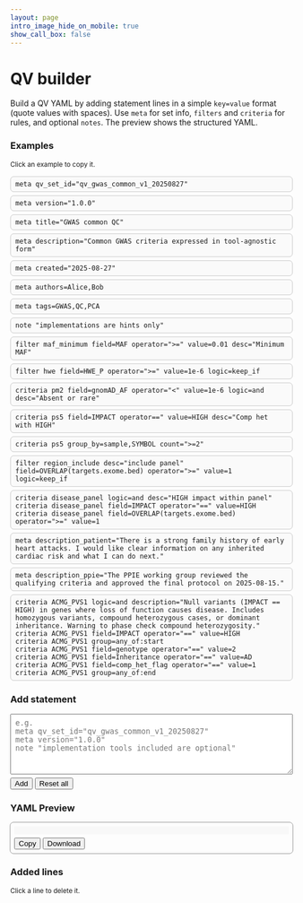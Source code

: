 ```yaml
---
layout: page
intro_image_hide_on_mobile: true
show_call_box: false
---
```


<body>
<h1>QV builder</h1>
  <!-- 1. About -->
  <section>
    <p>Build a QV YAML by adding statement lines in a simple <code>key=value</code> format (quote values with spaces). Use <code>meta</code> for set info, <code>filters</code> and <code>criteria</code> for rules, and optional <code>notes</code>. The preview shows the structured YAML.</p>
  </section>

  <!-- 2. Examples (click to copy or insert) -->
  <section>
    <h3>Examples</h3>
    <p><small>Click an example to copy it.</small></p>
    <div id="examples" class="examples">
      <div class="copy-example" data-text='meta qv_set_id="qv_gwas_common_v1_20250827"'><code>meta qv_set_id="qv_gwas_common_v1_20250827"</code></div>
      <div class="copy-example" data-text='meta version="1.0.0"'><code>meta version="1.0.0"</code></div>
      <div class="copy-example" data-text='meta title="GWAS common QC"'><code>meta title="GWAS common QC"</code></div>
      <div class="copy-example" data-text='meta description="Common GWAS criteria expressed in tool-agnostic form"'><code>meta description="Common GWAS criteria expressed in tool-agnostic form"</code></div>
      <div class="copy-example" data-text='meta created="2025-08-27"'><code>meta created="2025-08-27"</code></div>
      <div class="copy-example" data-text='meta authors=Alice,Bob'><code>meta authors=Alice,Bob</code></div>
      <div class="copy-example" data-text='meta tags=GWAS,QC,PCA'><code>meta tags=GWAS,QC,PCA</code></div>
      <div class="copy-example" data-text='note "implementations are hints only"'><code>note "implementations are hints only"</code></div>
      <div class="copy-example" data-text='filter maf_minimum field=MAF operator=">=" value=0.01 desc="Minimum MAF"'><code>filter maf_minimum field=MAF operator=">=" value=0.01 desc="Minimum MAF"</code></div>
      <div class="copy-example" data-text='filter hwe field=HWE_P operator=">=" value=1e-6 logic=keep_if'><code>filter hwe field=HWE_P operator=">=" value=1e-6 logic=keep_if</code></div>
      <div class="copy-example" data-text='criteria pm2 field=gnomAD_AF operator="<" value=1e-6 logic=and desc="Absent or rare"'><code>criteria pm2 field=gnomAD_AF operator="<" value=1e-6 logic=and desc="Absent or rare"</code></div>
      <div class="copy-example" data-text='criteria ps5 field=IMPACT operator="==" value=HIGH desc="Comp het with HIGH"'><code>criteria ps5 field=IMPACT operator==" value=HIGH desc="Comp het with HIGH"</code></div>
      <div class="copy-example" data-text='criteria ps5 group_by=sample,SYMBOL count=">=2"'><code>criteria ps5 group_by=sample,SYMBOL count="&gt;=2"</code></div>
      <div class="copy-example" data-text='filter region_include desc="include panel" field=OVERLAP(targets.exome.bed) operator=">=" value=1 logic=keep_if'><code>filter region_include desc="include panel" field=OVERLAP(targets.exome.bed) operator="&gt;=" value=1 logic=keep_if</code></div>
      <div class="copy-example" data-text='criteria disease_panel logic=and desc="HIGH impact within panel"&#10;criteria disease_panel field=IMPACT operator="==" value=HIGH&#10;criteria disease_panel field=OVERLAP(targets.exome.bed) operator=">=" value=1'><code>criteria disease_panel logic=and desc="HIGH impact within panel"<br>criteria disease_panel field=IMPACT operator="==" value=HIGH<br>criteria disease_panel field=OVERLAP(targets.exome.bed) operator="&gt;=" value=1</code></div>
      <div class="copy-example" data-text='meta description_patient="There is a strong family history of early heart attacks. I would like clear information on any inherited cardiac risk and what I can do next."'><code>meta description_patient="There is a strong family history of early heart attacks. I would like clear information on any inherited cardiac risk and what I can do next."</code></div>
      <div class="copy-example" data-text='meta description_ppie="The PPIE working group reviewed the qualifying criteria and approved their recommendation document on 2025-08-15."'><code>meta description_ppie="The PPIE working group reviewed the qualifying criteria and approved the final protocol on 2025-08-15."</code></div>
      <div class="copy-example" data-text='criteria ACMG_PVS1 logic=and description="Null variants (IMPACT == HIGH) in genes where loss of function causes disease. Includes homozygous variants, compound heterozygous cases, or dominant inheritance. Warning to phase check compound heterozygosity."
criteria ACMG_PVS1 field=IMPACT operator="==" value=HIGH
criteria ACMG_PVS1 group=any_of:start
criteria ACMG_PVS1 field=genotype operator="==" value=2
criteria ACMG_PVS1 field=Inheritance operator="==" value=AD
criteria ACMG_PVS1 field=comp_het_flag operator="==" value=1
criteria ACMG_PVS1 group=any_of:end'><code>criteria ACMG_PVS1 logic=and description="Null variants (IMPACT == HIGH) in genes where loss of function causes disease. Includes homozygous variants, compound heterozygous cases, or dominant inheritance. Warning to phase check compound heterozygosity."
criteria ACMG_PVS1 field=IMPACT operator="==" value=HIGH
criteria ACMG_PVS1 group=any_of:start
criteria ACMG_PVS1 field=genotype operator="==" value=2
criteria ACMG_PVS1 field=Inheritance operator="==" value=AD
criteria ACMG_PVS1 field=comp_het_flag operator="==" value=1
criteria ACMG_PVS1 group=any_of:end</code></div>


  </div>
  </section>

<!-- 3. Add statement (full width, resizable textarea with wrapping) -->
<section>
  <h3>Add statement</h3>
  <textarea
    id="stmt"
    rows="6"
    wrap="soft"
    placeholder='e.g.
meta qv_set_id="qv_gwas_common_v1_20250827"
meta version="1.0.0"
note "implementation tools included are optional"'
    style="width:100%; padding:8px; font-family: ui-monospace, monospace; resize: vertical; white-space: pre-wrap; overflow-wrap: anywhere;"
  ></textarea>
  <div style="margin-top:6px;">
    <button onclick="addFromTextarea()">Add</button>
    <button onclick="resetAll()">Reset all</button>
  </div>
  <div id="error" class="error" style="color:red; margin-top:4px;"></div>
</section>


  <!-- 4. QV set YAML preview -->
  <section>
    <h3>YAML Preview</h3>
    <div style="outline: 1px solid #999; padding: 0.5em; border-radius: 6px;">
      <pre id="yaml" style="white-space:pre; overflow:auto; background:#f8f8f8; padding:0.5em; margin:0;"></pre>
      <div style="margin-top:6px;">
        <button onclick="copyYaml()">Copy</button>
        <button onclick="downloadYaml()">Download</button>
      </div>
    </div>
  </section>

  <!-- 5. Added lines -->
  <section>
    <h3>Added lines</h3>
    <p><small>Click a line to delete it.</small></p>
    <div id="chips" class="chips"></div>
  </section>

  <style>
    .examples { display:block; }
    .copy-example {
      border: 1px solid #ccc;
      border-radius: 6px;
      padding: 6px 8px;
      margin: 6px 0;
      cursor: pointer;
      background: #fafafa;
      user-select: none;
    }
    .copy-example:active { background:#f0f0f0; }
    .chips { display:block; }
    .chip {
      display:block;
      border: 1px dashed #999;
      border-radius: 6px;
      padding: 6px 8px;
      margin: 6px 0;
      cursor: pointer;
      background:#fff;
      font-family: ui-monospace, monospace;
      user-select: none;
    }
    code { font-family: ui-monospace, SFMono-Regular, Menlo, Consolas, monospace; }
  </style>

  <script src="https://cdn.jsdelivr.net/npm/js-yaml@4.1.0/dist/js-yaml.min.js"></script>
  <script>
    let lines = [];

    // examples: click copies, shift-click inserts
    document.addEventListener("click", (e) => {
      const el = e.target.closest(".copy-example");
      if (!el) return;
      const txt = el.getAttribute("data-text");
      navigator.clipboard?.writeText(txt);
      if (e.shiftKey) {
        try {
          parseLine(txt);
          lines.push(txt);
          render();
        } catch (err) {
          document.getElementById("error").textContent = err.message;
        }
      }
    });

    function addLine() {
      const stmt = document.getElementById("stmt").value.trim();
      if (!stmt) return;
      try {
        parseLine(stmt);
        lines.push(stmt);
        document.getElementById("stmt").value = "";
        document.getElementById("error").textContent = "";
        render();
      } catch (e) {
        document.getElementById("error").textContent = e.message;
      }
    }

    function resetAll() {
      lines = [];
      render();
    }

    function removeLine(i) {
      lines.splice(i,1);
      render();
    }

    <!-- function render() { -->
    <!--   // chips -->
    <!--   const chipsHtml = lines.map((l,i)=>`<div class="chip" title="Click to delete" onclick="removeLine(${i})">${escapeHtml(l)}</div>`).join(""); -->
    <!--   document.getElementById("chips").innerHTML = chipsHtml; -->
    <!---->
    <!--   // yaml -->
    <!--   const obj = buildYaml(lines); -->
    <!--   document.getElementById("yaml").textContent = jsyaml.dump(obj, { lineWidth: -1 }); -->
    <!-- } -->

    // simple head tokeniser
    function headTokens(line) {
      const m = line.trim().match(/^(\S+)(?:\s+(\S+))?(?:\s+(.*))?$/);
      if (!m) return [];
      return [m[1] || "", m[2] || "", m[3] || ""];
    }

    function parseLine(line) {
      const [kind] = headTokens(line);
      if (!kind) throw new Error("Empty line");
      if (!["meta","filter","criteria","note"].includes(kind))
        throw new Error("Unknown keyword: " + kind);
      // soft validation: prefer operator=".." not operator>=
      if (/operator[<>=]/.test(line) && !/operator\s*=\s*["']?[<>=]/.test(line)) {
        // still allow, normalise later
      }
      return true;
    }

    // key=value parser, normalises operator>= to operator=">="
    function parseKeyValsStr(rest) {
      const obj = {};
      let i = 0;

      const decodeOperatorEntity = (s) =>
        s.replace(/&lt;=?/g, m => m === "&lt;" ? "<" : "<=")
         .replace(/&gt;=?/g, m => m === "&gt;" ? ">" : ">=");

      const setKV = (k, v) => {
        if (!k) return;
        let key = k.trim();
        let val = v == null ? null : String(v).trim();

        // normalise bare operator forms like operator>=
        if (key.toLowerCase().startsWith("operator") && key.length > 8 && !val) {
          val = key.slice(8);
          key = "operator";
        }

        if (key === "desc") key = "description";
        if (key === "groupby") key = "group_by";

        if (val != null) {
          val = decodeOperatorEntity(val);
          // ensure operator is quoted
          if (key === "operator" && !/^["']/.test(val)) val = `"${val}"`;
          obj[key] = parseValue(val);
        } else {
          obj[key] = null;
        }
      };

      while (i < rest.length) {
        while (i < rest.length && /\s/.test(rest[i])) i++;
        if (i >= rest.length) break;

        if (!rest.slice(i).includes("=")) {
          const token = rest.slice(i).trim();
          if (token) setKV(token, null);
          break;
        }

        let kStart = i;
        while (i < rest.length && rest[i] !== "=" && !/\s/.test(rest[i])) i++;
        let key = rest.slice(kStart, i);

        while (i < rest.length && /\s/.test(rest[i])) i++;
        if (rest[i] !== "=") {
          const j = rest.indexOf(" ", kStart);
          const token = rest.slice(kStart, j === -1 ? rest.length : j);
          setKV(token, null);
          i = j === -1 ? rest.length : j + 1;
          continue;
        }
        i++; // '='

        while (i < rest.length && /\s/.test(rest[i])) i++;
        if (i >= rest.length) { setKV(key, ""); break; }

        let val = "";
        const quote = rest[i] === '"' || rest[i] === "'" ? rest[i] : null;
        if (quote) {
          i++;
          const start = i;
          while (i < rest.length && rest[i] !== quote) i++;
          val = rest.slice(start, i);
          if (i < rest.length && rest[i] === quote) i++;
          val = quote + val + quote;
        } else {
          const start = i;
          while (i < rest.length && !/\s/.test(rest[i])) i++;
          val = rest.slice(start, i);
        }

        setKV(key, val);
      }

      return obj;
    }

    function buildYaml(lines) {
      const out = {};
      const filters = {};
      const criteria = {};
      const notes = [];
      const meta = {};

      for (const line of lines) {
        const [kind, maybeLabel, restRaw] = headTokens(line);

        if (kind === "meta") {
          const rest = (maybeLabel ? maybeLabel + (restRaw ? " " + restRaw : "") : "").trim();
          if (!rest) continue;

          const eqIdx = rest.indexOf("=");
          if (eqIdx !== -1) {
            const kv = parseKeyValsStr(rest);
            Object.entries(kv).forEach(([k,v]) => meta[k] = v);
          } else {
            const sp = rest.split(/\s+/, 2);
            const k = sp[0];
            const v = sp.length === 2 ? sp[1] : "";
            meta[k] = parseValue(v);
          }
        }

        else if (kind === "note") {
          const raw = line.replace(/^note\s+/i,'').trim();
          notes.push(unquote(raw));
        }

        else if (kind === "filter") {
          const label = maybeLabel;
          if (!label) continue;
          filters[label] = filters[label] || {};
          const kv = parseKeyValsStr(restRaw || "");
          if (kv.description) { filters[label].description = kv.description; delete kv.description; }
          if (kv.logic){ filters[label].logic = kv.logic; delete kv.logic; }
          Object.assign(filters[label], kv);
        }

        else if (kind === "criteria") {
          const label = maybeLabel;
          if (!label) continue;
          criteria[label] = criteria[label] || { conditions: [] };
          const kv = parseKeyValsStr(restRaw || "");
          if (kv.description) { criteria[label].description = kv.description; delete kv.description; }
          if (kv.logic){ criteria[label].logic = kv.logic; delete kv.logic; }
          if (Object.keys(kv).length) criteria[label].conditions.push(kv);
        }
      }

      if (meta.qv_set_id) out.qv_set_id = meta.qv_set_id;
      if (meta.version)   out.version   = meta.version;
      if (meta.title)     out.title     = meta.title;
      if (meta.description) out.description = meta.description;

      const metaCopy = { ...meta };
      delete metaCopy.qv_set_id;
      delete metaCopy.version;
      delete metaCopy.title;
      delete metaCopy.description;
      if (Object.keys(metaCopy).length) out.metadata = metaCopy;

      if (Object.keys(filters).length) out.filters = filters;
      if (Object.keys(criteria).length) out.criteria = criteria;
      if (notes.length) out.notes = notes;

      return out;
    }

    function parseValue(v) {
      if (v === undefined || v === null) return null;
      const s = v.trim();

      if ((s.startsWith('"') && s.endsWith('"')) || (s.startsWith("'") && s.endsWith("'")))
        return s.slice(1,-1);

      if (/^(true|false)$/i.test(s)) return s.toLowerCase() === "true";
      if (s.toLowerCase() === "null") return null;

      if (/^-?\d+(\.\d+)?(e[+-]?\d+)?$/i.test(s)) return Number(s);

      if (s.includes(",")) return s.split(",").map(x => unquote(x.trim()));

      return s;
    }

    function unquote(t) {
      if ((t.startsWith('"') && t.endsWith('"')) || (t.startsWith("'") && t.endsWith("'")))
        return t.slice(1,-1);
      return t;
    }

    function copyYaml() {
      navigator.clipboard.writeText(document.getElementById("yaml").textContent);
    }

    function downloadYaml() {
      const obj = buildYaml(lines);
      const base = obj && obj.qv_set_id ? String(obj.qv_set_id) : "qv";
      const safe = base.replace(/[^A-Za-z0-9._-]/g, "_");
      const filename = `${safe}.yaml`;
    
      const content = jsyaml.dump(obj, { lineWidth: -1 });
      const blob = new Blob([content], { type: "text/yaml" });
      const a = document.createElement("a");
      a.href = URL.createObjectURL(blob);
      a.download = filename;
      a.click();
      URL.revokeObjectURL(a.href);
    }

    function escapeHtml(s) {
      return s.replace(/&/g,"&amp;").replace(/</g,"&lt;").replace(/>/g,"&gt;");
    }

    render();
  </script>

<!-- drop-in: add these helpers (below your other helpers) and replace render() -->

<script>
// helpers for human-friendly sorting of "Added lines"
function metaKeyWeight(k) {
  const order = ["qv_set_id","version","title","description","created","authors","tags"];
  const idx = order.indexOf(k);
  return idx === -1 ? 100 + (k || "").toLowerCase().charCodeAt(0) : idx;
}

function parseMetaKey(rest) {
  if (!rest) return "";
  const eq = rest.indexOf("=");
  if (eq !== -1) return rest.slice(0, eq).trim();
  const sp = rest.trim().split(/\s+/, 1);
  return sp[0] || "";
}

function getLineSortKey(line) {
  const [kind, label, rest] = headTokens(line);
  const cat = { meta: 0, filter: 1, criteria: 2, note: 3 }[kind] ?? 9;

  if (kind === "meta") {
    const metaRest = (label ? label + (rest ? " " + rest : "") : "");
    const k = parseMetaKey(metaRest);
    return `${String(cat).padStart(2,"0")}:${String(metaKeyWeight(k)).padStart(3,"0")}:${k.toLowerCase()}`;
  }
  if (kind === "filter") {
    return `${String(cat).padStart(2,"0")}:${(label || "").toLowerCase()}`;
  }
  if (kind === "criteria") {
    return `${String(cat).padStart(2,"0")}:${(label || "").toLowerCase()}`;
  }
  if (kind === "note") {
    return `${String(cat).padStart(2,"0")}:${(rest || line).toLowerCase()}`;
  }
  return `${String(cat)}:zzz:${line.toLowerCase()}`;
}

// Sorted display for added statement list 
function render() {
  // sorted chips but delete uses original indices
  const sorted = lines
    .map((l, idx) => ({ l, idx, key: getLineSortKey(l) }))
    .sort((a, b) => a.key.localeCompare(b.key));

  const chipsHtml = sorted
    .map(({ l, idx }) => `<div class="chip" title="Click to delete" onclick="removeLine(${idx})">${escapeHtml(l)}</div>`)
    .join("");
  document.getElementById("chips").innerHTML = chipsHtml;

  // yaml preview remains based on original lines order to preserve rule semantics
  const obj = buildYaml(lines);
  document.getElementById("yaml").textContent = jsyaml.dump(obj, { lineWidth: -1 });
}

// Helps multiline add statement entry
function addFromTextarea(){
  const ta = document.getElementById("stmt");
  const raw = ta.value;
  if (!raw.trim()) return;

  const linesIn = raw.split(/\r?\n/).map(s => s.trim()).filter(s => s.length > 0);

  for (const line of linesIn) {
    try {
      parseLine(line);
      lines.push(line);
    } catch (e) {
      document.getElementById("error").textContent = `${e.message}: ${line}`;
      render();
      return;
    }
  }

  ta.value = "";
  document.getElementById("error").textContent = "";
  render();
}
</script>


</body>

